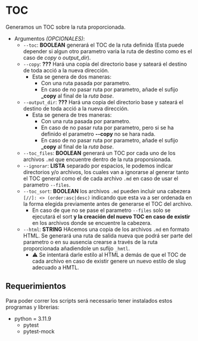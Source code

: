 # TOC

Generamos un TOC sobre la ruta proporcionada.

* Argumentos _(OPCIONALES)_:
  * `--toc`: **BOOLEAN** generará el TOC de la ruta definida (Esta puede depender si algun otro parametro varia la ruta de destino 
    como es el caso de _copy_ o _output_dir_).
  * `--copy`: **???** Hará una copia del directorio base y sateará el destino de toda acció a la nueva dirección.
    * Esta se genera de dos maneras:
      * Con una ruta pasada por parametro.
      * En caso de no pasar ruta por parametro, añade el sufijo **_copy** al final de la _ruta base_.
  * `--output_dir`: **???** Hará una copia del directorio base y sateará el destino de toda acció a la nueva dirección.
    * Esta se genera de tres maneras:
      * Con una ruta pasada por parametro.
      * En caso de no pasar ruta por parametro, pero si se ha definido el parametro **--copy** no se hara nada.
      * En caso de no pasar ruta por parametro, añade el sufijo **_copy** al final de la _ruta base_.
  * `--toc_files`: **BOOLEAN** generará un TOC por cada uno de los archivos `.md` que encuentre dentro de la ruta proporsionada.
  * `--ignorar`: **LISTA** separado por espacios, le podemos indicar directorios y/o archivos, los cuales van a ignorarse al 
    generar tanto el TOC general como el de cada archivo `.md` en caso de usar el parametro `--files`.
  * `--toc_sort`: **BOOLEAN** los archivos `.md` pueden incluir una cabezera `[//]: <> (order:asc|desc)` indicando que esta va a ser 
    ordenada en la forma elegida previamente antes de generarse el TOC del archivo. 
    * En caso de que no se pase el parametro `--files` solo se ejecutará el sort **y la creación del nuevo TOC en caso de existir** 
      en los archivos donde se encuentre la cabezera.
  * `--html`: **STRING** HAcemos una copia de los archivos `.md` en formato HTML. Se generará una ruta de salida nueva que podrá 
    ser parte del parametro o en su ausencia crearse a través de la ruta proporcionada añadiendole un sufijo `_hmtl`.
    * :warning: Se intentará darle estilo al HTML a demás de que el TOC de cada archivo en caso de existir genere un nuevo estilo de 
      slug adecuado a HMTL.

## Requerimientos

Para poder correr los scripts será necessario tener instalados estos programas y librerias:

* python = 3.11.9
  * pytest 
  * pytest-mock
